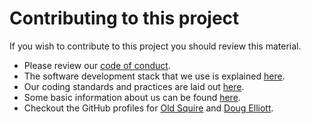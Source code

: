 # Contributing to this project

If you wish to contribute to this project you should review this material.

* Please review our [code of conduct](CODE_OF_CONDUCT.md).
* The software development stack that we use is explained [here](https://va3wam.github.io/software/). 
* Our coding standards and practices are laid out [here](https://va3wam.github.io/software/#standards).  
* Some basic information about us can be found [here](https://va3wam.github.io/about/).  
* Checkout the GitHub profiles for [Old Squire](https://github.com/theagingapprentice) and [Doug Elliott](https://github.com/nerdoug).
